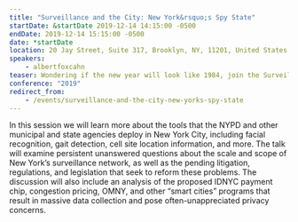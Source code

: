 ```yaml
---
title: "Surveillance and the City: New York&rsquo;s Spy State"
startDate: &startDate 2019-12-14 14:15:00 -0500
endDate: 2019-12-14 15:15:00 -0500
date: *startDate
location: 20 Jay Street, Suite 317, Brooklyn, NY, 11201, United States
speakers:
    - albertfoxcahn
teaser: Wondering if the new year will look like 1984, join the Surveillance Technology Oversight Project Executive Director Albert Fox Cahn for a briefing on the fight to reform NYPD surveillance and protect privacy.
conference: "2019"
redirect_from:
    - /events/surveillance-and-the-city-new-yorks-spy-state
---
```


In this session we will learn more about the tools that the NYPD and other municipal and state agencies deploy in New York City, including facial recognition, gait detection, cell site location information, and more. The talk will examine persistent unanswered questions about the scale and scope of New York&rsquo;s surveillance network, as well as the pending litigation, regulations, and legislation that seek to reform these problems. The discussion will also include an analysis of the proposed IDNYC payment chip, congestion pricing, OMNY, and other &ldquo;smart cities&rdquo; programs that result in massive data collection and pose often-unappreciated privacy concerns.
